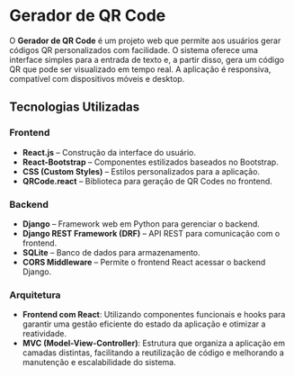 # Gerador de QR Code

O **Gerador de QR Code** é um projeto web que permite aos usuários gerar códigos QR personalizados com facilidade. O sistema oferece uma interface simples para a entrada de texto e, a partir disso, gera um código QR que pode ser visualizado em tempo real. A aplicação é responsiva, compatível com dispositivos móveis e desktop.

## Tecnologias Utilizadas

### **Frontend**

- **React.js** – Construção da interface do usuário.
- **React-Bootstrap** – Componentes estilizados baseados no Bootstrap.
- **CSS (Custom Styles)** – Estilos personalizados para a aplicação.
- **QRCode.react** – Biblioteca para geração de QR Codes no frontend.

### **Backend**

- **Django** – Framework web em Python para gerenciar o backend.
- **Django REST Framework (DRF)** – API REST para comunicação com o frontend.
- **SQLite** – Banco de dados para armazenamento.
- **CORS Middleware** – Permite o frontend React acessar o backend Django.

### **Arquitetura**

- **Frontend com React**: Utilizando componentes funcionais e hooks para garantir uma gestão eficiente do estado da aplicação e otimizar a reatividade.
- **MVC (Model-View-Controller)**: Estrutura que organiza a aplicação em camadas distintas, facilitando a reutilização de código e melhorando a manutenção e escalabilidade do sistema.
